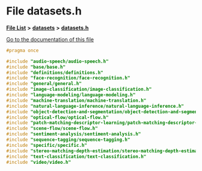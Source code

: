 

# File datasets.h

[**File List**](files.md) **>** [**datasets**](dir_29ff4802398ba4a572b958e731c7adb4.md) **>** [**datasets.h**](datasets_2datasets_8h.md)

[Go to the documentation of this file](datasets_2datasets_8h.md)


```C++
#pragma once

#include "audio-speech/audio-speech.h"
#include "base/base.h"
#include "definitions/definitions.h"
#include "face-recognition/face-recognition.h"
#include "general/general.h"
#include "image-classification/image-classification.h"
#include "language-modeling/language-modeling.h"
#include "machine-translation/machine-translation.h"
#include "natural-language-inference/natural-language-inference.h"
#include "object-detection-and-segmentation/object-detection-and-segmentation.h"
#include "optical-flow/optical-flow.h"
#include "patch-matching-descriptor-learning/patch-matching-descriptor-learning.h"
#include "scene-flow/scene-flow.h"
#include "sentiment-analysis/sentiment-analysis.h"
#include "sequence-tagging/sequence-tagging.h"
#include "specific/specific.h"
#include "stereo-matching-depth-estimation/stereo-matching-depth-estimation.h"
#include "text-classification/text-classification.h"
#include "video/video.h"
```


